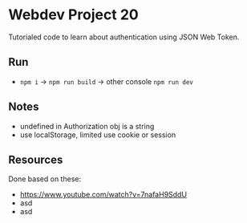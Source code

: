# Webdev Project 20

Tutorialed code to learn about authentication using JSON Web Token.

## Run

- `npm i` -> `npm run build` -> other console `npm run dev`

## Notes

- undefined in Authorization obj is a string
- use localStorage, limited use cookie or session

## Resources

Done based on these:

- <https://www.youtube.com/watch?v=7nafaH9SddU>
- asd
- asd
